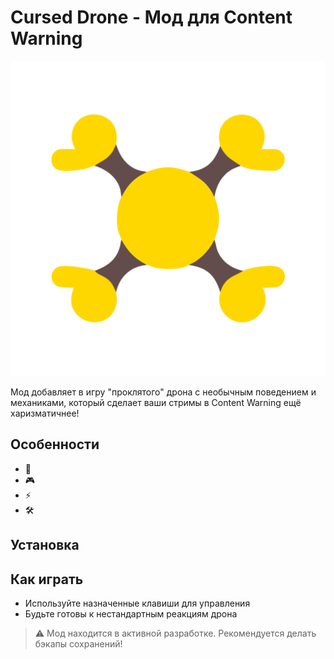 ﻿# Cursed Drone - Мод для Content Warning

![Превью мода](preview.png)

Мод добавляет в игру "проклятого" дрона с необычным поведением и механиками, который сделает ваши стримы в Content Warning ещё харизматичнее!

## Особенности
- 🔮 
- 🎮 
- ⚡ 
- 🛠️ 

## Установка

## Как играть
- Используйте назначенные клавиши для управления
- Будьте готовы к нестандартным реакциям дрона

> ⚠️ Мод находится в активной разработке. Рекомендуется делать бэкапы сохранений!
